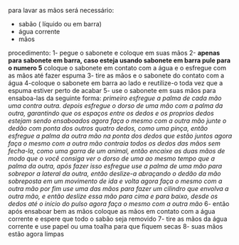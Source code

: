 para lavar as mãos será necessário:
- sabão ( líquido ou em barra)
- água corrente
- mãos

procedimento:
1- pegue o sabonete e coloque em suas mãos
2- **apenas para sabonete em barra, caso esteja usando sabonete em barra pule para o numero 5**  coloque o sabonete em contato com a água e o esfregue com as mãos até fazer espuma
3- tire as mãos e o sabonete do contato com a água
4-coloque o sabonete em barra ao lado e reutilize-o toda vez que a espuma estiver perto de acabar
5- use o sabonete em suas mãos para ensaboa-las da seguinte forma:
*primeiro esfregue a palma de cada mão uma contra outra.*
*depois esfregue o dorso de uma mão com a palma da outra, garantindo que os espaços entre os dedos e os proprios dedos estejam sendo ensaboados*
*agora faça o mesmo com a outra mão* 
*junte o dedão com ponta dos outros quatro dedos, como uma pinça, então esfregue a palma da outra mão na ponta dos dedos que estão juntos*
*agora faça o mesmo com a outra mão*
*contraia todos os dedos das mãos sem fecha-la, como uma garra de um animal, então encaixe as duas mãos de modo que o você consiga ver o dorso de uma ao mesmo tempo que a palma da outra, após fazer isso esfregue*
*use a palma de uma mão para sobrepor a lateral da outra, então deslize-a abraçando o dedão da mão sobreposta em um movimento de ida e volta*
*agora faça o mesmo com a outra mão*
*por fim use uma das mãos para fazer um cilindro que envolva a outra mão, e então deslize essa mão para cima e para baixo, desde os dedos até o início do pulso*
*agora faça o mesmo com a outra mão*
6- então após ensaboar bem as mãos coloque as mãos em contato com a água corrente e espere que todo o sabão seja removido
7- tire as mãos da água corrente e use papel ou uma toalha para que fiquem secas
8- suas mãos estão agora limpas
